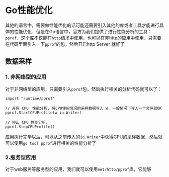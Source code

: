 # Go性能优化

其他的语言中，需要做性能优化的话可能还需要引入其他的库或者工具才能进行具体的性能优化．但是在Go语言中，官方为我们提供了进行性能分析的工具：`pprof`．这个库不仅能在`http`请求中使用，也可以在非http的应用中使用．只需要在代码里面引入一下`pprof`的包，然后开启http Server 就好了

## 数据采样

### 1. 非网络型的应用

对于非网络型的应用，只需要引入`pprof`包，然后执行相关的分析代码就可以了：

```golang
import "runtime/pprof"

// 开启 CPU　性能分析, 将CPU使用情况的采样数据写入 w, 一般情况下写入一个文件就OK
pprof.StartCPUProfile(w io.Writer)

// 停止 CPU 性能分析. 
pprof.StopCPUProfile()
```

应用执行完毕以后，可以从之前传入的`io.Writer`中获得CPU的采样数据．然后就可以使用`go tool pprof`进行相关的性能分析了

### 2.服务型应用

对于web服务等服务型的应用，我们就可以使用`net/http/pprof`库，它能够



